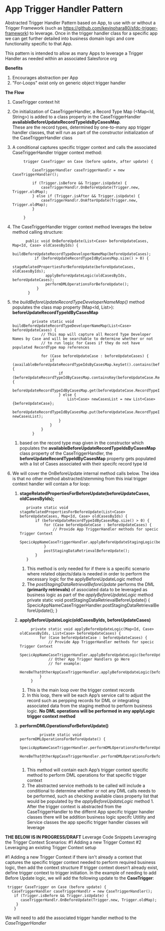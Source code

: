 # App Trigger Handler Pattern
Abstracted Trigger Handler Pattern based on App, to use with or without a Trigger Framework (such as https://github.com/kevinohara80/sfdc-trigger-framework)  to leverage.  Once in the trigger handler class for a specific app we can get further detailed into business domain logic and core functionality specific to that App.  

This pattern is intended to allow as many Apps to leverage a Trigger Handler as needed within an associated Salesforce org  

**Benefits**
  1.  Encourages abstraction per App
  1. "For-Loops" exist only on generic object trigger handler

**The Flow**
  1. CaseTrigger context hit
  1. On initialization of CaseTriggerHandler, a Record Type Map (<Map<Id, String>) is added to a class property in the CaseTriggerHandler **availableBeforeUpdateRecordTypeIdsByCasesMap**.  
     These are the record types, determined by one-to-many app trigger handler classes, that will run as part of the constructor initialization of the CaseTriggerHandler class
  1. A conditional captures specific trigger context and calls the associated CaseTriggerHandler trigger context method:
  
              trigger CaseTrigger on Case (before update, after update) {

                  CaseTriggerHandler caseTriggerHandlr = new CaseTriggerHandler();

                  if (Trigger.isBefore && Trigger.isUpdate) {
                      caseTriggerHandlr.OnBeforeUpdate(Trigger.new, Trigger.oldMap);
                  } else if (Trigger.isAfter && Trigger.isUpdate) {
                      caseTriggerHandlr.OnAfterUpdate(Trigger.new, Trigger.oldMap);
                  }

              }
              
  1. The CaseTriggerHandler trigger context method leverages the below method calling structure:
  
               public void OnBeforeUpdate(List<Case> beforeUpdateCases, Map<Id, Case> oldCasesByIds) {
                  buildBeforeUpdateRecordTypeDeveloperNameMap(beforeUpdateCases);
                   if (beforeUpdateRecordTypeIdByCasesMap.size() > 0) {
                        stageRelatedPropertiesForBeforeUpdate(beforeUpdateCases, oldCasesByIds);
                        applyBeforeUpdateLogic(oldCasesByIds, beforeUpdateCases);
                        performDMLOperationsForBeforeUpdate();
                    }
                }
                
  1. the *buildBeforeUpdateRecordTypeDeveloperNameMap()* method populates the class map property (Map<Id, List<Case>>): **beforeUpdateRecordTypeIdByCasesMap**
              
                  private static void buildBeforeUpdateRecordTypeDeveloperNameMap(List<Case> beforeUpdateCases) {
                      // This map will capture all Record Type Developer Names by Case and will be searchable to determine whether or not
                      // to run logic for Cases if they do not have populated RecordType map references

                      for (Case beforeUpdateCase : beforeUpdateCases) {
                          if (availableBeforeUpdateRecordTypeIdsByCasesMap.keySet().contains(beforeUpdateCase.RecordTypeId)) {
                              if (beforeUpdateRecordTypeIdByCasesMap.containsKey(beforeUpdateCase.RecordTypeId)) {
                                  beforeUpdateRecordTypeIdByCasesMap.get(beforeUpdateCase.RecordTypeId).add(beforeUpdateCase);
                              } else {
                                  List<Case> newCasesList = new List<Case>{beforeUpdateCase};
                                  beforeUpdateRecordTypeIdByCasesMap.put(beforeUpdateCase.RecordTypeId, newCasesList);
                              }
                          }
                      }
                  }
                  
      1. based on the record type map given in the constructor which populates the **availableBeforeUpdateRecordTypeIdsByCasesMap** class property of the CaseTriggerHandler, the **beforeUpdateRecordTypeIdByCasesMap** property gets populated with a list of Cases associated with their specifc record type Id

  
  1. We will cover the OnBeforeUpdate internal method calls below. The idea is that no other method abstracted/stemming from this inial trigger context handler will contain a for loop:
      1. **stageRelatedPropertiesForBeforeUpdate(beforeUpdateCases, oldCasesByIds);**
              
                private static void stageRelatedPropertiesForBeforeUpdate(List<Case> beforeUpdateCases, Map<Id, Case> oldCasesByIds) {
                    if (beforeUpdateRecordTypeIdByCasesMap.size() > 0) {
                        for (Case beforeUpdateCase : beforeUpdateCases) {
                            // Provide App TriggerHandler methods for specic Trigger Context
                            SpecicAppNameCaseTriggerHandler.applyBeforeUpdateStagingLogic(beforeUpdateCase);
                        }
                        postStagingDataRetrievalBeforeUpdate();
                    }
                }

          1. This method is only needed for if there is a specific scenario where related objects/data is needed in order to perform the necessary logic for the applyBeforeUpdateLogic method
          1. The *postStagingDataRetrievalBeforeUpdate* performs the DML **(primarily retrievals)** of associated data to be leveraged as business logic as part of the *applyBeforeUpdateLogic* method
                        private static void postStagingDataRetrievalBeforeUpdate() {
                            SpecicAppNameCaseTriggerHandler.postStagingDataRetrievalBeforeUpdate();
                        }
      1. **applyBeforeUpdateLogic(oldCasesByIds, beforeUpdateCases)**
              
                  private static void applyBeforeUpdateLogic(Map<Id, Case> oldCasesByIds, List<Case> beforeUpdateCases) {
                      for (Case beforeUpdateCase : beforeUpdateCases) {
                          // Provide App TriggerHandler methods for specic Trigger Context
                          SpecicAppNameCaseTriggerHandler.applyBeforeUpdateLogic(beforeUpdateCase);
                          // Other App Trigger Handlers go Here
                          // for example:
                          HereBeThatOtherAppCaseTriggerHandler.applyBeforeUpdateLogic(beforeUpdateCase);
                      }
                  }
                  
            1.  This is the main loop over the trigger context records
            1.  In this loop, there will be each App’s service call to adjust the record such as perpping records for DML or integrating associated data from the staging method to perform business logic. **No DML operations will be performed in any applyLogic trigger context method**
      1. **performDMLOperationsForBeforeUpdate()**
      
                      private static void performDMLOperationsForBeforeUpdate() {
                          SpecicAppNameCaseTriggerHandler.performDMLOperationsForBeforeUpdate();
                          HereBeThatOtherAppCaseTriggerHandler.performDMLOperationsForBeforeUpdate(beforeUpdateCase);
                      }
          
            1. This method will contain each App’s trigger context specific method to perform DML operations for that specific trigger context
            1. The abstracted service methods to be called will include a conditional to determine whether or not any DML calls needs to be performed, such as checking available class property list that would be populated by the *applyBeforeUpdateLogic* method 
    1.  After the trigger context is abstracted from the CaseTriggerHandler to the differnt App specific trigger handler classes there will be addition business logic specifc Utitlity and Service classes the 
    app specific trigger handler classes will leverage

                      



**THE BELOW IS IN PROGRESS/DRAFT**
Leverage Code Snippets
Leveraging the Trigger Context Scenarios:
#1 Adding a new Trigger Context 
#2 Leveraging an existing Trigger Context setup

#1 Adding a new Trigger Context 
if there isn't already a context that captures the specific trigger context needed to perform required business logic, then add the context structure
If trigger context doesn’t already exist, define trigger context to trigger initiation.  In the example of needing to add Before Update logic, we will add the following update to the **CaseTrigger**:
     
     trigger CaseTrigger on Case (before update) {
       CaseTriggerHandler caseTriggerHandlr = new CaseTriggerHandler();
        if (Trigger.isBefore && Trigger.isUpdate) {
           caseTriggerHandlr.OnBeforeUpdate(Trigger.new, Trigger.oldMap);
         }
        }
 
  We will need to add the associated trigger handler method to the *CaseTriggerHandler*
      



